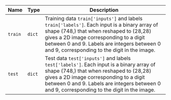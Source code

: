 |Name|Type|Description|
|-|-|-|
|`train`|`dict`|Training data `train['inputs']` and labels `train['labels']`. Each input is a binary array of shape (748,) that when reshaped to (28,28) gives a 2D image corresponding to a digit between 0 and 9. Labels are integers between 0 and 9, corresponding to the digit in the image.|
|`test`|`dict`|Test data `test['inputs']` and labels `test['labels']`. Each input is a binary array of shape (748,) that when reshaped to (28,28) gives a 2D image corresponding to a digit between 0 and 9. Labels are integers between 0 and 9, corresponding to the digit in the image.|